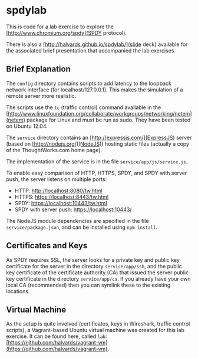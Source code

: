 # spdylab

This is code for a lab exercise to explore the
[http://www.chromium.org/spdy](SPDY protocol).

There is also a [http://halvards.github.io/spdylab/](slide deck)
available for the associated brief presentation that accompanied the lab
exercises.

## Brief Explanation

The `config` directory contains scripts to add latency to the loopback
network interface (for localhost/127.0.0.1). This makes the simulation
of a remote server more realistic.

The scripts use the `tc` (traffic control) command available in the
[http://www.linuxfoundation.org/collaborate/workgroups/networking/netem](netem)
package for Linux and must be run as sudo. They have been tested on
Ubuntu 12.04.

The `service` directory contains an
[http://expressjs.com/](ExpressJS) server (based on
[http://nodejs.org/](NodeJS)) hosting static files (actually a copy of
the ThoughtWorks.com home page).

The implementation of the service is in the file
`service/app/js/service.js`.

To enable easy comparison of HTTP, HTTPS, SPDY, and SPDY with server
push, the server listens on multiple ports:

* HTTP: [http://localhost:8080/tw.html](http://localhost:8080/tw.html)
* HTTPS: [https://localhost:8443/tw.html](https://localhost:8443/tw.html)
* SPDY: [https://localhost:10443/tw.html](https://localhost:10443/tw.html)
* SPDY with server push: [https://localhost:10443/](https://localhost:10443/)

The NodeJS module dependencies are specified in the file
`service/package.json`, and can be installed using `npm install`.

## Certificates and Keys

As SPDY requires SSL, the server looks for a private key and public key
certificate for the server in the directory `service/app/ssh`, and the
public key certificate of the certificate authority (CA) that issued the
server public key certificate in the directory `service/app/ca`. If you
already have your own local CA (recommended) then you can symlink these
to the existing locations.

## Virtual Machine

As the setup is quite involved (certificates, keys in Wireshark, traffic
control scripts), a Vagrant-based Ubuntu virtual machine was created for
this lab exercise. It can be found here, called `lab`:
[https://github.com/halvards/vagrant-vm](https://github.com/halvards/vagrant-vm).


